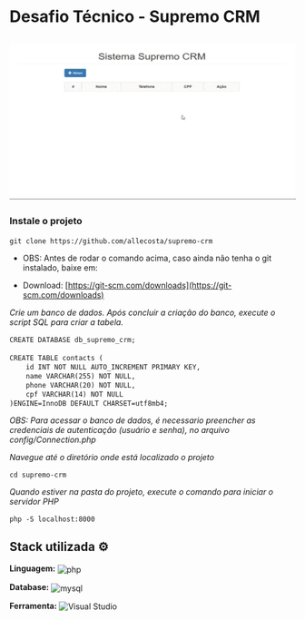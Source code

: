 # Desafio Técnico - Supremo CRM

<h2 align="center">
  <img src="/readme/media.gif">
</h2>


### Instale o projeto

```
git clone https://github.com/allecosta/supremo-crm

```
- OBS: Antes de rodar o comando acima, caso ainda não tenha o git instalado, baixe em:

- Download: [https://git-scm.com/downloads](https://git-scm.com/downloads)


*Crie um banco de dados. Após concluir a criação do banco, execute o script SQL para criar a tabela.*

```
CREATE DATABASE db_supremo_crm;

CREATE TABLE contacts (
	id INT NOT NULL AUTO_INCREMENT PRIMARY KEY,
    name VARCHAR(255) NOT NULL,
    phone VARCHAR(20) NOT NULL,
    cpf VARCHAR(14) NOT NULL
)ENGINE=InnoDB DEFAULT CHARSET=utf8mb4;

```
*OBS: Para acessar o banco de dados, é necessario preencher as credenciais de autenticação (usuário e senha), no arquivo config/Connection.php*

*Navegue até o diretório onde está localizado o projeto*

```
cd supremo-crm

```

*Quando estiver na pasta do projeto, execute o comando para iniciar o servidor PHP*

```
php -S localhost:8000

```

## Stack utilizada ⚙

**Linguagem:**
<img align="center" alt="php" src="https://img.shields.io/badge/-PHP-Wild Blue Yonder?style=for-the-badge&logo=PHP&message=PHP&color=blue&logoColor=white">

**Database:**
<img align="center" alt="mysql" src="https://img.shields.io/badge/-MySQL-Chambray?style=for-the-badge&logo=MySQL&message=MySQL&color=blue&logoColor=white">

**Ferramenta:**
<img align="center" src="https://img.shields.io/badge/Visual_Studio_Code-0078D4?style=for-the-badge&logo=visual%20studio%20code&logoColor=white" alt="Visual Studio">

